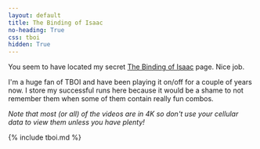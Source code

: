 ```yaml
---
layout: default
title: The Binding of Isaac
no-heading: True
css: tboi
hidden: True
---
```


You seem to have located my secret [The Binding of Isaac](https://bindingofisaacrebirth.fandom.com/wiki/Binding_of_Isaac:_Rebirth_Wiki) page. Nice job.

I'm a huge fan of TBOI and have been playing it on/off for a couple of years now.
I store my successful runs here because it would be a shame to not remember them when some of them contain really fun combos.

_Note that most (or all) of the videos are in 4K so don't use your cellular data to view them unless you have plenty!_

{% include tboi.md %}
